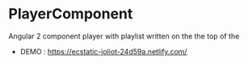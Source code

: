 # PlayerComponent

Angular 2 component player with playlist written on the the top of the <audio> element.

* DEMO : https://ecstatic-joliot-24d59a.netlify.com/